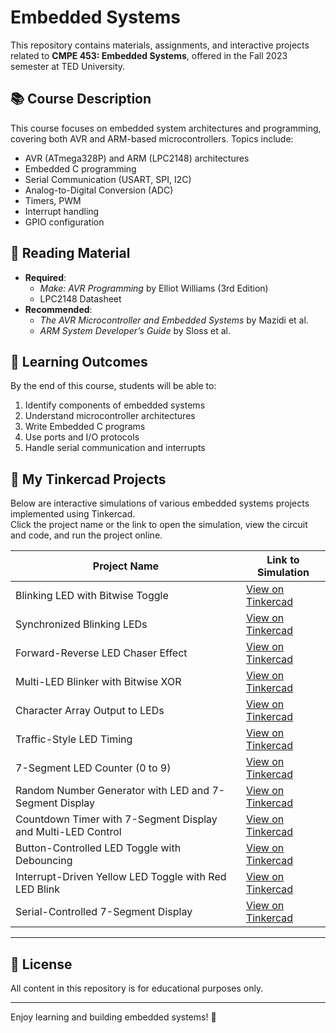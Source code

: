 # Embedded Systems

This repository contains materials, assignments, and interactive projects related to **CMPE 453: Embedded Systems**, offered in the Fall 2023 semester at TED University.

## 📚 Course Description

This course focuses on embedded system architectures and programming, covering both AVR and ARM-based microcontrollers. Topics include:

- AVR (ATmega328P) and ARM (LPC2148) architectures
- Embedded C programming
- Serial Communication (USART, SPI, I2C)
- Analog-to-Digital Conversion (ADC)
- Timers, PWM
- Interrupt handling
- GPIO configuration
  
## 📘 Reading Material

- **Required**:
  - *Make: AVR Programming* by Elliot Williams (3rd Edition)
  - LPC2148 Datasheet
- **Recommended**:
  - *The AVR Microcontroller and Embedded Systems* by Mazidi et al.
  - *ARM System Developer’s Guide* by Sloss et al.

## 🎯 Learning Outcomes

By the end of this course, students will be able to:

1. Identify components of embedded systems
2. Understand microcontroller architectures
3. Write Embedded C programs
4. Use ports and I/O protocols
5. Handle serial communication and interrupts

## 🧪 My Tinkercad Projects

Below are interactive simulations of various embedded systems projects implemented using Tinkercad.  
Click the project name or the link to open the simulation, view the circuit and code, and run the project online.

| Project Name     | Link to Simulation  |
|----------------------------------|-------------------------------------|
| Blinking LED with Bitwise Toggle          | [View on Tinkercad](https://www.tinkercad.com/things/aPEKnv2BPRn-blinking-led-with-bitwise-toggle-low-level-c?sharecode=xuui2qRenDLf3jeSoYWhu7TqhFuotC_CgVVPu6YQsUQ) |
| Synchronized Blinking LEDs | [View on Tinkercad](https://www.tinkercad.com/things/3NBKdRU6U9e-synchronized-blinking-leds-arduino?sharecode=c9Yr8TI3Z9k-kLNbnAF7SQIhq9gr8zu-CIa_mzywHeU) |
| Forward-Reverse LED Chaser Effect          | [View on Tinkercad](https://www.tinkercad.com/things/0YU6tBU4uYZ-forward-reverse-led-chaser-effect?sharecode=7fulVge2Lmol6zfKUHaVwmATnnZM9QcGQFErrA4Ks94) |
| Multi-LED Blinker with Bitwise XOR    | [View on Tinkercad](https://www.tinkercad.com/things/8ISIyByzidB-multi-led-blinker-with-bitwise-xor?sharecode=OVGrPk42Vrp-6nBLWGPVIaNdoJZRfvj-Hv254S5Ix8I) |
| Character Array Output to LEDs   | [View on Tinkercad](https://www.tinkercad.com/things/ip2PkLATSiY-character-array-output-to-leds-via-portd?sharecode=so5vvQ11WnAMYvRf1nKyfSh4ZBSTT6jw_AHILKQ85Ag) |
| Traffic-Style LED Timing | [View on Tinkercad](https://www.tinkercad.com/things/4l5fgGUfsMp-traffic-style-led-timing-with-direct-port-control?sharecode=jNcd49IXxSZaRDTBi009RiON7j8o3OrSClmDmm2o-u8) |
| 7-Segment LED Counter (0 to 9)                | [View on Tinkercad](https://www.tinkercad.com/things/0DzOatHXeDQ-7-segment-led-counter-0-to-9-with-arduino-?sharecode=Ye6s0t6xON1ZytNrXx7YCsjl3msv8vJJAsJsrw58vAI) |
| Random Number Generator with LED and 7-Segment Display| [View on Tinkercad](https://www.tinkercad.com/things/63leoA0rOD4-random-number-generator-with-led-and-7-segment-display?sharecode=1rD7FB9h86UvqIF1y8hhPgPO1L58S-8QWf5JrxgzPRE) |
| Countdown Timer with 7-Segment Display and Multi-LED Control | [View on Tinkercad](https://www.tinkercad.com/things/ksJi0oJA9D3-countdown-timer-with-7-segment-display-and-multi-led-control?sharecode=SVO0rdubfn9MYDGYKT2AWE_BygtQ4k_9htDEAjvMxs0) |
| Button-Controlled LED Toggle with Debouncing         | [View on Tinkercad](https://www.tinkercad.com/things/3iaR3gM6BWB-button-controlled-led-toggle-with-debouncing?sharecode=zCIdz5_lz9hzTodv0ESAFDNIRFCVnkjzDYCAM7XDr74) |
| Interrupt-Driven Yellow LED Toggle with Red LED Blink        | [View on Tinkercad](https://www.tinkercad.com/things/80K6sr1F9OY-interrupt-driven-yellow-led-toggle-with-red-led-blink?sharecode=n7iDobCbWPFJPXcpF7k3r1SP7B-RjwMNJGQRfmZyQdo) |
| Serial-Controlled 7-Segment Display      | [View on Tinkercad](https://www.tinkercad.com/things/1H6WVDF8H6s-serial-controlled-7-segment-display-with-portd-and-portb?sharecode=anN6xqIpWpbFHqcvPJeqsWumjhGRA6ARLWb5a39xpOs) |

---

## 📄 License

All content in this repository is for educational purposes only.

---

Enjoy learning and building embedded systems! 🚀
